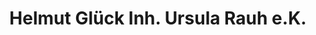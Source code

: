 ---
title: "Helmut Glück Inh. Ursula Rauh e.K."
url: /feilitzsch/helmut-glueck-inh-ursula-rauh-e-k/
shop: Lebensmittel
---